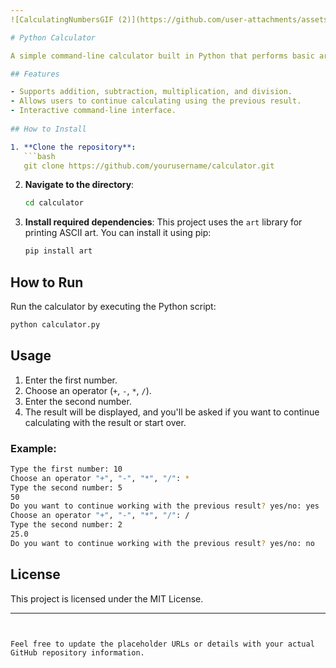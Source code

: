 ```yaml
---
![CalculatingNumbersGIF (2)](https://github.com/user-attachments/assets/e58e3610-faf9-450d-a987-a2d8af833c1f)

# Python Calculator

A simple command-line calculator built in Python that performs basic arithmetic operations like addition, subtraction, multiplication, and division.

## Features

- Supports addition, subtraction, multiplication, and division.
- Allows users to continue calculating using the previous result.
- Interactive command-line interface.
  
## How to Install

1. **Clone the repository**:
   ```bash
   git clone https://github.com/yourusername/calculator.git
   ```

2. **Navigate to the directory**:
   ```bash
   cd calculator
   ```

3. **Install required dependencies**:
   This project uses the `art` library for printing ASCII art. You can install it using pip:
   ```bash
   pip install art
   ```

## How to Run

Run the calculator by executing the Python script:

```bash
python calculator.py
```

## Usage

1. Enter the first number.
2. Choose an operator (`+`, `-`, `*`, `/`).
3. Enter the second number.
4. The result will be displayed, and you'll be asked if you want to continue calculating with the result or start over.
   
### Example:

```bash
Type the first number: 10
Choose an operator "+", "-", "*", "/": *
Type the second number: 5
50
Do you want to continue working with the previous result? yes/no: yes
Choose an operator "+", "-", "*", "/": /
Type the second number: 2
25.0
Do you want to continue working with the previous result? yes/no: no
```

## License

This project is licensed under the MIT License.

---
```


Feel free to update the placeholder URLs or details with your actual GitHub repository information.
